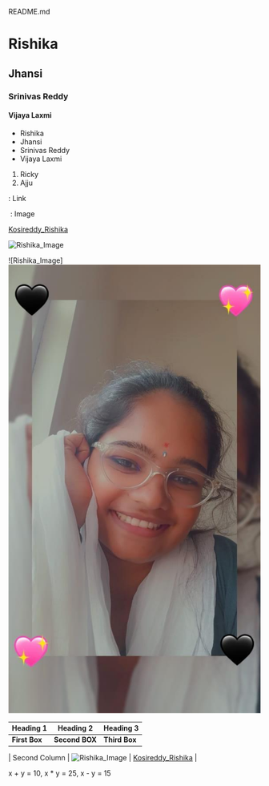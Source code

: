 README.md

# Rishika
## Jhansi
### Srinivas Reddy
#### Vijaya Laxmi

- Rishika
- Jhansi
- Srinivas Reddy
- Vijaya Laxmi

1. Ricky
2. Ajju

[]() : Link

![]() : Image

[Kosireddy_Rishika](https://github.com/Rishika14104)

![Rishika_Image](https://www.welcomenri.com/Top-News/new-img/beautiful-women-india.jpg)

![Rishika_Image]![alt text](image.png)

| Heading 1 | Heading 2 | Heading 3 |
|--------|--------|----------|
| **First Box** | **Second BOX** | **Third Box** |

| Second Column | ![Rishika_Image](https://www.welcomenri.com/Top-News/new-img/beautiful-women-india.jpg) | [Kosireddy_Rishika](https://github.com/Rishika14104) |

x + y = 10, x * y = 25, x - y = 15



